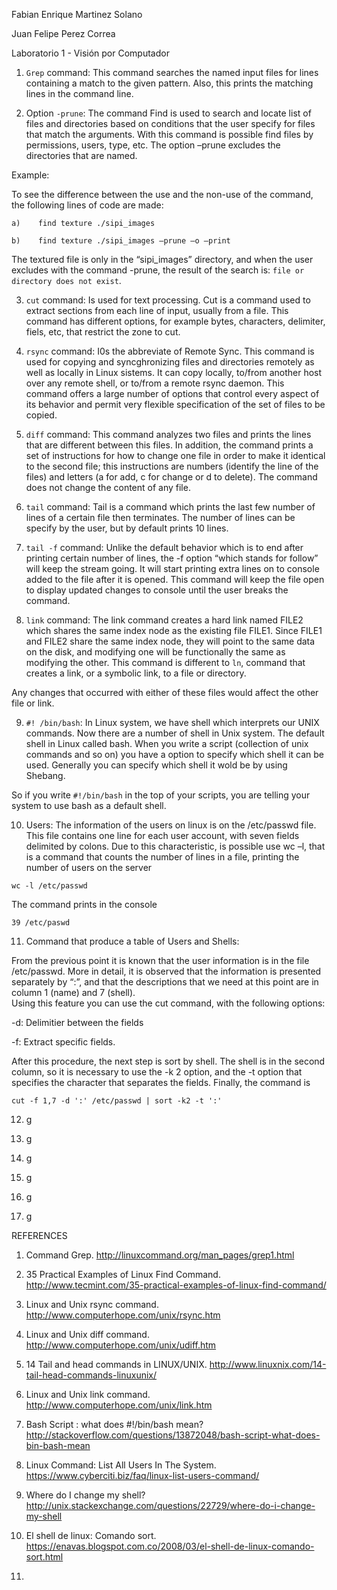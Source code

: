 Fabian Enrique Martinez Solano

Juan Felipe Perez Correa


Laboratorio 1 - Visión por Computador

1. ``Grep`` command: This command searches the named input files for lines containing a match to the given pattern. Also, this prints the matching lines in the command line.

2. Option ``-prune``: The command Find is used to search and locate list of files and directories based on conditions that the user specify for files that match the arguments. With this command is possible find files by permissions, users, type, etc. The option –prune excludes the directories that are named.

  Example: 

  To see the difference between the use and the non-use of the command, the following lines of code are made:
  ```
  a)	find texture ./sipi_images
  ```
  ```
  b)	find texture ./sipi_images –prune –o –print 
  ```
  The textured file is only in the “sipi_images” directory, and when the user excludes with the command -prune, the result of the search is: ``file or directory does not exist``.

3. ``cut`` command: Is used for text processing. Cut is a command used to extract sections from each line of input, usually from a file. This command has different options, for example bytes, characters, delimiter, fiels, etc, that restrict the zone to cut.
4. ``rsync`` command: I0s the abbreviate of Remote Sync. This command is used for copying and syncghronizing files and directories remotely as well as locally in Linux sistems. It can copy locally, to/from another host over any remote shell, or to/from a remote rsync daemon. This command offers a large number of options that control every aspect of its behavior and permit very flexible specification of the set of files to be copied.

5. ``diff`` command: This command analyzes two files and prints the lines that are different between this files. In addition, the command prints a set of instructions for how to change one file in order to make it identical to the second file; this instructions are numbers (identify the line of the files) and letters (a for add, c for change or d to delete). The command does not change the content of any file.

6. ``tail`` command: Tail is a command which prints the last few number of lines of a certain file then terminates. The number of lines can be specify by the user, but by default prints 10 lines.

7. ``tail -f`` command: Unlike the default behavior which is to end after printing certain number of lines, the -f option “which stands for follow” will keep the stream going. It will start printing extra lines on to console added to the file after it is opened. This command will keep the file open to display updated changes to console until the user breaks the command.

8. ``link`` command: The link command creates a hard link named FILE2 which shares the same index node as the existing file FILE1. Since FILE1 and FILE2 share the same index node, they will point to the same data on the disk, and modifying one will be functionally the same as modifying the other. This command is different to ``ln``, command that creates a link, or a symbolic link, to a file or directory.

  Any changes that occurred with either of these files would affect the other file or link.

9. ``#! /bin/bash``: In Linux system, we have shell which interprets our UNIX commands. Now there are a number of shell in Unix system. The default shell in Linux called bash. When you write a script (collection of unix commands and so on) you have a option to specify which shell it can be used. Generally you can specify which shell it wold be by using Shebang.

  So if you write ``#!/bin/bash`` in the top of your scripts, you are telling your system to use bash as a default shell.

10. Users: The information of the users on linux is on the /etc/passwd file. This file contains one line for each user account, with seven fields delimited by colons.  Due to this characteristic, is possible use wc –l, that is a command that counts the number of lines in a file, printing the number of users on the server
  ```
  wc -l /etc/passwd
  ```
  
  The command prints in the console
  
  ```
  39 /etc/paswd
  ```

11. Command that produce a table of Users and Shells:

  From the previous point it is known that the user information is in the file /etc/passwd. More in detail, it is observed that the information is presented separately by “:”, and that the descriptions that we need at this point are in column 1 (name) and 7 (shell).  
  Using this feature you can use the cut command, with the following options:

  -d: Delimitier between the fields

  -f: Extract specific fields.

  After this procedure, the next step is sort by shell. The shell is in the second column, so it is necessary to use the -k 2 option, and the -t option that specifies the character that separates the fields. Finally, the command is
  ```
  cut -f 1,7 -d ':' /etc/passwd | sort -k2 -t ':'
  ```
12. g 

13. g

14. g

15. g

16. g

17. g

REFERENCES

1.	Command Grep. http://linuxcommand.org/man_pages/grep1.html

2.	35 Practical Examples of Linux Find Command. http://www.tecmint.com/35-practical-examples-of-linux-find-command/

3.	Linux and Unix rsync command. http://www.computerhope.com/unix/rsync.htm

4.	Linux and Unix diff command. http://www.computerhope.com/unix/udiff.htm

5.	14 Tail and head commands in LINUX/UNIX. http://www.linuxnix.com/14-tail-head-commands-linuxunix/

6.	Linux and Unix link command. http://www.computerhope.com/unix/link.htm

7.	Bash Script : what does #!/bin/bash mean? http://stackoverflow.com/questions/13872048/bash-script-what-does-bin-bash-mean

8.	Linux Command: List All Users In The System. https://www.cyberciti.biz/faq/linux-list-users-command/

9.	Where do I change my shell? http://unix.stackexchange.com/questions/22729/where-do-i-change-my-shell

10.	El shell de linux: Comando sort. https://enavas.blogspot.com.co/2008/03/el-shell-de-linux-comando-sort.html

11.	
